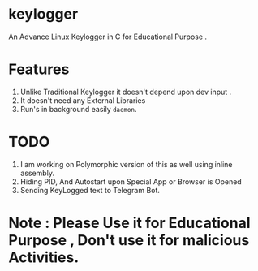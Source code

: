 # keylogger
An Advance Linux Keylogger in C for Educational Purpose .

# Features

1. Unlike Traditional Keylogger it doesn't depend upon dev input .
2. It doesn't need any External Libraries
3. Run's in background easily     `daemon`.

# TODO 
1. I am working on Polymorphic version of this as well using inline assembly.
2. Hiding PID, And Autostart upon Special App or Browser is Opened
3. Sending KeyLogged text to Telegram Bot.


# Note : Please Use it for Educational Purpose , Don't use it for malicious Activities.
